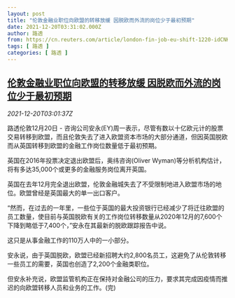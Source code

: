 ```yaml
---
layout: post
title: "伦敦金融业职位向欧盟的转移放缓 因脱欧而外流的岗位少于最初预期"
date: 2021-12-20T03:31:02.000Z
author: 路透
from: https://cn.reuters.com/article/london-fin-job-eu-shift-1220-idCNKBS2IZ06D
tags: [ 路透 ]
categories: [ 路透 ]
---
```

<!--1639971062000-->
[伦敦金融业职位向欧盟的转移放缓 因脱欧而外流的岗位少于最初预期](https://cn.reuters.com/article/london-fin-job-eu-shift-1220-idCNKBS2IZ06D)
------

<div>
<div><i>2021-12-20T03:01:37Z</i></div><p>路透伦敦12月20日 - 咨询公司安永(EY)周一表示，尽管有数以十亿欧元计的股票交易转移到欧盟，而且伦敦失去了进入欧盟资本市场的大部分通道，但因英国脱欧而从英国转移到欧盟的金融工作岗位数量低于最初预期。</p><p>英国在2016年投票决定退出欧盟后，奥纬咨询(Oliver Wyman)等分析机构估计，将有多达35,000个或更多的金融服务岗位离开英国。</p><p>英国在去年12月完全退出欧盟，伦敦金融城失去了不受限制地进入欧盟市场的地位。欧盟曾经是英国最大的单一出口客户。</p><p>“然而，在过去的一年里，一些位于英国的最大投资银行已经减少了将迁往欧盟的员工数量，使目前与英国脱欧有关的工作岗位转移数量从2020年12月的7,600个下降到略低于7,400个，”安永在其最新的脱欧跟踪报告中说。</p><p>这只是从事金融工作的110万人中的一小部分。</p><p>安永说，由于英国脱欧，欧盟已经新招聘大约2,800名员工，这避免了从伦敦转移一些员工的需要，英国也创造了2,200个金融类职位。</p><p>但安永补充说，欧盟监管机构正在保持对金融公司的压力，要求其完成因疫情而推迟的向欧盟转移人员和业务的工作。(完)</p>
</div>
